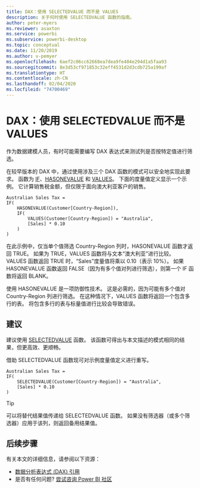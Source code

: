 ```yaml
---
title: DAX：使用 SELECTEDVALUE 而不是 VALUES
description: 关于何时使用 SELECTEDVALUE 函数的指南。
author: peter-myers
ms.reviewer: asaxton
ms.service: powerbi
ms.subservice: powerbi-desktop
ms.topic: conceptual
ms.date: 11/20/2019
ms.author: v-pemyer
ms.openlocfilehash: 6aef2c06cc62668ea7dea9fe404e294d1a5faa93
ms.sourcegitcommit: 8e3d53cf971853c32eff4531d2d3cdb725a199af
ms.translationtype: HT
ms.contentlocale: zh-CN
ms.lasthandoff: 02/04/2020
ms.locfileid: "74700469"
---
```

# <a name="dax-use-selectedvalue-instead-of-values"></a>DAX：使用 SELECTEDVALUE 而不是 VALUES

作为数据建模人员，有时可能需要编写 DAX 表达式来测试列是否按特定值进行筛选。

在较早版本的 DAX 中，通过使用涉及三个 DAX 函数的模式可以安全地实现此要求。 函数为 [IF](/dax/if-function-dax)、[HASONEVALUE](/dax/hasonevalue-function-dax) 和 [VALUES](/dax/values-function-dax)。 下面的度量值定义显示一个示例。 它计算销售税金额，但仅限于面向澳大利亚客户的销售。

```dax
Australian Sales Tax =
IF(
    HASONEVALUE(Customer[Country-Region]),
    IF(
        VALUES(Customer[Country-Region]) = "Australia",
        [Sales] * 0.10
    )
)
```

在此示例中，仅当单个值筛选 Country-Region 列时，HASONEVALUE 函数才返回 TRUE。 如果为 TRUE，VALUES 函数将与文本“澳大利亚”进行比较。 VALUES 函数返回 TRUE 时，“Sales”度量值将乘以 0.10（表示 10%）。 如果 HASONEVALUE 函数返回 FALSE（因为有多个值对列进行筛选），则第一个 IF 函数将返回 BLANK。

使用 HASONEVALUE 是一项防御性技术。 这是必需的，因为可能有多个值对 Country-Region 列进行筛选。 在这种情况下，VALUES 函数将返回一个包含多行的表。 将包含多行的表与标量值进行比较会导致错误。

## <a name="recommendation"></a>建议

建议使用 [SELECTEDVALUE](/dax/selectedvalue-function) 函数。 该函数可得出与本文描述的模式相同的结果，但更高效、更顺畅。

借助 SELECTEDVALUE 函数现可对示例度量值定义进行重写。

```dax
Australian Sales Tax =
IF(
    SELECTEDVALUE(Customer[Country-Region]) = "Australia",
    [Sales] * 0.10
)
```

> [!TIP]
> 可以将替代结果值传递给 SELECTEDVALUE 函数。 如果没有筛选器（或多个筛选器）应用于该列，则返回备用结果值。

## <a name="next-steps"></a>后续步骤

有关本文的详细信息，请参阅以下资源：

- [数据分析表达式 (DAX) 引用](/dax/)
- 是否有任何问题? [尝试咨询 Power BI 社区](https://community.powerbi.com/)
